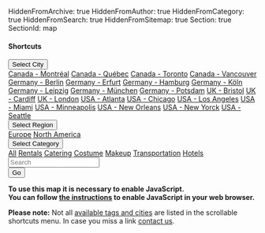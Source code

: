 HiddenFromArchive: true
HiddenFromAuthor: true
HiddenFromCategory: true
HiddenFromSearch: true
HiddenFromSitemap: true
Section: true
SectionId: map

<script type="text/javascript">
	// Default map location and configuration
	var mapBaseURL = "https://kartevonmorgen.org/"
    var currentTag = ["greenfilm"]
    var currentLocation = [37.788,-30.938];
	var currentZoomLevel = 3.00;
	
	// Search for a location using the nominatim openstreetmap api
	function searchLocation(search) {
		event.preventDefault();
		if(search.value) {
			var xhr = new XMLHttpRequest();
			xhr.open('GET', `https://nominatim.openstreetmap.org/search?q=${search.value}&format=json&polygon=1&addressdetails=0`);
			xhr.onload = function() {
				if (xhr.status === 200) {
					var response = JSON.parse(xhr.responseText)
					var zoomLevel = getZoomLevel(response[0]["boundingbox"]);
					mapControl(null, [response[0]["lat"], response[0]["lon"]], zoomLevel, null)
					search.value = '';
				}
				else {
					alert('Search failed.  Returned status of ' + xhr.status);
				}
			};
			xhr.send(); 
		}
	}
	// Get a suitable zoom level for the size of the searched entity
	function getZoomLevel(boundingBox) {
		var size = Math.max(boundingBox[1]-boundingBox[0], boundingBox[3]-boundingBox[2]);
		// Look up zoom level: TO BE REPLACED BY SOME FANCY FORMULAR!!
		if (size < 0.05) { return 15} else
		if (size < 0.1) { return 14} else
		if (size < 0.3) { return 12} else
		if (size < 0.5) { return 11} else
		if (size < 1) { return 10} else
		if (size < 2) { return 9} else
		if (size < 4) { return 8} else
		if (size < 5) { return 6} else
		if (size < 10) { return 4} else {
			return 3.00
		}
	}
	// Function to control the iframe content
	function mapControl(event, loc, zoom, tag) {
		// If opened by onclick disable default (adding # to the url)
		if (event) {event.preventDefault()};
		// Checks if a new location, tag or zoom level is passed to the function
		// Using the default values if not
		currentLocation = Object.is(loc, null) ? currentLocation : loc;
		currentZoomLevel = Object.is(zoom, null) ? currentZoomLevel : zoom;
		currentTag = Object.is(tag, null) ? currentTag : tag;
		// Change iframe URL
		if (tag) {
			// Only change the search so a changed position by the user is not overwritten
			document.getElementById('greenProductionMap').src = `${mapBaseURL}#/?search=${currentTag.join('%20%23').replace(/^/,'%23')}`;
		} else {
			document.getElementById('greenProductionMap').src = `${mapBaseURL}#/?center=${currentLocation.join(',')}&zoom=${currentZoomLevel}&search=${currentTag.join('%20%23').replace(/^/,'%23')}`;
		}
	}
</script>

#### Shortcuts 
<div class="row justify-content-left text-white">
	<div class="col-xl-3 col-lg-2 col-md-4 col-sm-4 col-10 pt-2">
		<div class="dropdown" id="cities">
			<button class="btn btn-secondary dropdown-toggle" type="button" id="dropdownMenuButton" data-toggle="dropdown" aria-haspopup="true" aria-expanded="false">
				Select City
			</button>
			<div class="dropdown-menu scrollable-menu" aria-labelledby="dropdownMenuButton">
				<a class="dropdown-item" href="#" onclick="mapControl([45.493,-73.692], 10.00, null);">Canada - Montréal</a>
				<a class="dropdown-item" href="#" onclick="mapControl([46.803,-71.293], 10.00, null);">Canada - Québec</a>
				<a class="dropdown-item" href="#" onclick="mapControl([43.680,-79.443], 10.00, null);">Canada - Toronto</a>
				<a class="dropdown-item" href="#" onclick="mapControl([49.253,-123.139], 10.00, null);">Canada - Vancouver</a>
				<a class="dropdown-item" href="#" onclick="mapControl([52.503,13.293], 11.00, null);">Germany - Berlin</a>
				<a class="dropdown-item" href="#" onclick="mapControl([50.975,11.014], 11.00, null);">Germany - Erfurt</a>
				<a class="dropdown-item" href="#" onclick="mapControl([53.548,9.957], 11.00, null);">Germany - Hamburg</a>
				<a class="dropdown-item" href="#" onclick="mapControl([50.939,6.944], 11.00, null);">Germany - Köln</a>
				<a class="dropdown-item" href="#" onclick="mapControl([51.340,12.335], 11.00, null);">Germany - Leipzig</a>
				<a class="dropdown-item" href="#" onclick="mapControl([48.134,11.544], 11.00, null);">Germany - München</a>
				<a class="dropdown-item" href="#" onclick="mapControl([52.399,13.011], 11.00, null);">Germany - Potsdam</a>
				<a class="dropdown-item" href="#" onclick="mapControl([51.452,-2.606], 10.00, null);">UK - Bristol</a>
				<a class="dropdown-item" href="#" onclick="mapControl([51.480,-3.190], 10.00, null);">UK - Cardiff</a>
				<a class="dropdown-item" href="#" onclick="mapControl([51.500,-0.196], 10.00, null);">UK - London</a>
				<a class="dropdown-item" href="#" onclick="mapControl([33.747,-84.398], 10.00, null);">USA - Atlanta</a>
				<a class="dropdown-item" href="#" onclick="mapControl([41.877,-87.670], 10.00, null);">USA - Chicago</a>
				<a class="dropdown-item" href="#" onclick="mapControl([34.026,-118.264], 10.00, null);">USA - Los Angeles</a>
				<a class="dropdown-item" href="#" onclick="mapControl([25.778,-80.211], 10.00, null);">USA - Miami</a>
				<a class="dropdown-item" href="#" onclick="mapControl([44.958,-93.309], 10.00, null);">USA - Minneapolis</a>
				<a class="dropdown-item" href="#" onclick="mapControl([29.931,-90.102], 10.00, null);">USA - New Orleans</a>
				<a class="dropdown-item" href="#" onclick="mapControl([40.679,-73.996], 10.00, null);">USA - New Yorck</a>
				<a class="dropdown-item" href="#" onclick="mapControl([47.591,-122.324], 10.00, null);">USA - Seattle</a>
			</div>
		</div>
	</div>
	<div class="col-xl-3 col-lg-2 col-md-4 col-sm-4 col-10 pt-2">
			<div class="dropdown" id="region">
				<button class="btn btn-secondary dropdown-toggle" type="button" id="dropdownMenuButton" data-toggle="dropdown" aria-haspopup="true" aria-expanded="false">
					Select Region
				</button>
				<div class="dropdown-menu scrollable-menu" aria-labelledby="dropdownMenuButton">
					<a class="dropdown-item" href="#" onclick="mapControl([46.195,7.031], 5.00, null);">Europe</a>
					<a class="dropdown-item" href="#" onclick="mapControl([43.069,-96.328], 4.00, null);">North America</a>
				</div>
			</div>
	</div>
	<div class="col-xl-3 col-lg-2 col-md-4 col-sm-4 col-10 pt-2">
		<div class="dropdown" id="region">
			<button class="btn btn-secondary dropdown-toggle" type="button" id="dropdownMenuButton" data-toggle="dropdown" aria-haspopup="true" aria-expanded="false">
				Select Category
			</button>
			<div class="dropdown-menu scrollable-menu" aria-labelledby="dropdownMenuButton">
				<a class="dropdown-item" href="#" onclick="mapControl(null, null, ['greenfilm']);">All</a>
				<a class="dropdown-item" href="#" onclick="mapControl(null, null, ['greenfilm', 'rental']);">Rentals</a>
				<a class="dropdown-item" href="#" onclick="mapControl(null, null, ['greenfilm', 'catering']);">Catering</a>
				<a class="dropdown-item" href="#" onclick="mapControl(null, null, ['greenfilm', 'costume']);">Costume</a>
				<a class="dropdown-item" href="#" onclick="mapControl(null, null, ['greenfilm', 'makeup']);">Makeup</a>
				<a class="dropdown-item" href="#" onclick="mapControl(null, null, ['greenfilm', 'transport']);">Transportation</a>
				<a class="dropdown-item" href="#" onclick="mapControl(null, null, ['greenfilm', 'hotel']);">Hotels</a>
			</div>
		</div>
	</div>
	<div class="col-xl-3 col-lg-5 col-md-4 col-sm-4 col-10 pt-2">
		<form onsubmit="searchLocation(document.getElementById('locationSearch'))">
			<div class="input-group">
				<input type="text" id="locationSearch" class="form-control" placeholder="Search">
				<div class="input-group-append">
					<button class="btn btn-success" type="submit">Go</button> 
				</div>
			</div>
		</form>
	</div>
</div>

<noscript>
	<div class="text-center text-white pt-5 pb-5">
	 <b>To use this map it is necessary to enable JavaScript.<br>
	 You can follow <a href="https://www.enable-javascript.com/">the instructions</a> to enable JavaScript in your web browser.</b>
	</div>
</noscript>

<iframe class="pt-3" id="greenProductionMap" name="greenProductionMap" style="height:75vh;display: none;border: none;" width="100%" height="100%"></iframe>

**Please note:** Not all [available tags and cities](#mapHowTo) are listed in the scrollable shortcuts menu. In case you miss a link [contact us](/contact/).

<!-- Connects to kartevonmorgen.org only if javascript is enabled -->
<script>
	document.getElementById('greenProductionMap').style["display"] = "inline-block";
	mapControl(null, null, null, null);
</script>